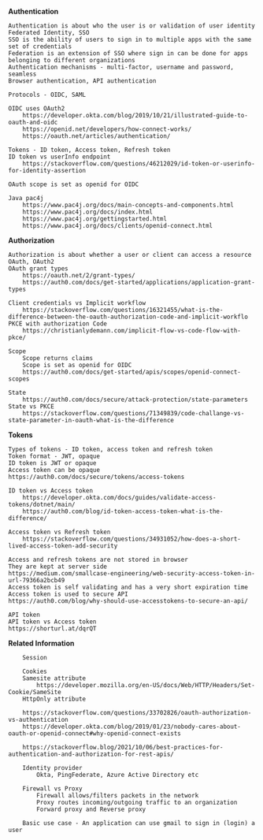 
**Authentication** 

    Authentication is about who the user is or validation of user identity
    Federated Identity, SSO
    SSO is the ability of users to sign in to multiple apps with the same set of credentials
    Federation is an extension of SSO where sign in can be done for apps belonging to different organizations 
    Authentication mechanisms - multi-factor, username and password, seamless
    Browser authentication, API authentication 
    
    Protocols - OIDC, SAML

    OIDC uses OAuth2
        https://developer.okta.com/blog/2019/10/21/illustrated-guide-to-oauth-and-oidc 
        https://openid.net/developers/how-connect-works/
        https://oauth.net/articles/authentication/

    Tokens - ID token, Access token, Refresh token
    ID token vs userInfo endpoint
        https://stackoverflow.com/questions/46212029/id-token-or-userinfo-for-identity-assertion

    OAuth scope is set as openid for OIDC

    Java pac4j
        https://www.pac4j.org/docs/main-concepts-and-components.html
        https://www.pac4j.org/docs/index.html
        https://www.pac4j.org/gettingstarted.html
        https://www.pac4j.org/docs/clients/openid-connect.html
    

**Authorization**

    Authorization is about whether a user or client can access a resource
    OAuth, OAuth2
    OAuth grant types
        https://oauth.net/2/grant-types/
        https://auth0.com/docs/get-started/applications/application-grant-types

    Client credentials vs Implicit workflow
        https://stackoverflow.com/questions/16321455/what-is-the-difference-between-the-oauth-authorization-code-and-implicit-workflo
    PKCE with authorization Code
        https://christianlydemann.com/implicit-flow-vs-code-flow-with-pkce/

    Scope
        Scope returns claims
        Scope is set as openid for OIDC
        https://auth0.com/docs/get-started/apis/scopes/openid-connect-scopes

    State
        https://auth0.com/docs/secure/attack-protection/state-parameters
    State vs PKCE
        https://stackoverflow.com/questions/71349839/code-challange-vs-state-parameter-in-oauth-what-is-the-difference


**Tokens**

    Types of tokens - ID token, access token and refresh token
    Token format - JWT, opaque
    ID token is JWT or opaque
    Access token can be opaque 
    https://auth0.com/docs/secure/tokens/access-tokens
    
    ID token vs Access token
        https://developer.okta.com/docs/guides/validate-access-tokens/dotnet/main/
        https://auth0.com/blog/id-token-access-token-what-is-the-difference/

    Access token vs Refresh token
        https://stackoverflow.com/questions/34931052/how-does-a-short-lived-access-token-add-security

    Access and refresh tokens are not stored in browser
    They are kept at server side
    https://medium.com/smallcase-engineering/web-security-access-token-in-url-79366a2bcb49 
    Access token is self validating and has a very short expiration time
    Access token is used to secure API 
    https://auth0.com/blog/why-should-use-accesstokens-to-secure-an-api/

    API token
    API token vs Access token
    https://shorturl.at/dqrQT


**Related Information**

        Session
        
        Cookies 
        Samesite attribute
            https://developer.mozilla.org/en-US/docs/Web/HTTP/Headers/Set-Cookie/SameSite
        HttpOnly attribute
        
        https://stackoverflow.com/questions/33702826/oauth-authorization-vs-authentication
        https://developer.okta.com/blog/2019/01/23/nobody-cares-about-oauth-or-openid-connect#why-openid-connect-exists
        
        https://stackoverflow.blog/2021/10/06/best-practices-for-authentication-and-authorization-for-rest-apis/

        Identity provider 
            Okta, PingFederate, Azure Active Directory etc

        Firewall vs Proxy
            Firewall allows/filters packets in the network
            Proxy routes incoming/outgoing traffic to an organization
            Forward proxy and Reverse proxy

        Basic use case - An application can use gmail to sign in (login) a user 














